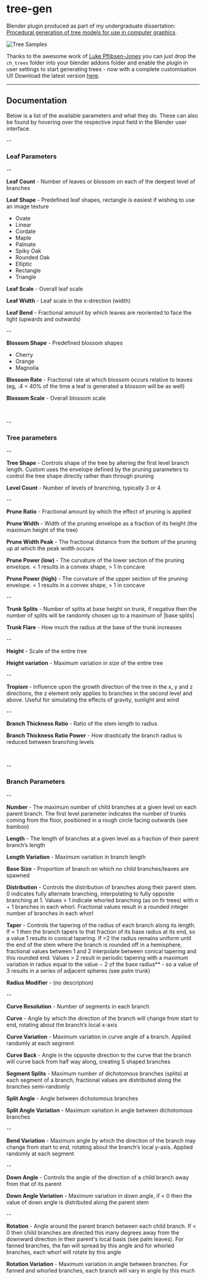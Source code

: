 # tree-gen
Blender plugin produced as part of my undergraduate dissertation: [Procedural generation of tree models for use in computer graphics](https://chewitt.me/Papers/CTH-Dissertation-2017.pdf).

![Tree Samples](http://chewitt.me/Folio/Trees.jpg)

Thanks to the awesome work of [Luke Pflibsen-Jones](https://github.com/luketimothyjones) you can just drop the `ch_trees` folder into your blender addons folder and enable the plugin in user settings to start generating trees - now with a complete customisation UI! Download the latest version [here](https://github.com/friggog/tree-gen/archive/master.zip).

----

## Documentation

Below is a list of the available parameters and what they do. These can also be found by hovering over the respective input field in the Blender user interface.

--
### Leaf Parameters
--

**Leaf Count** - Number of leaves or blossom on each of the deepest level of branches

**Leaf Shape** - Predefined leaf shapes, rectangle is easiest if wishing to use an image texture
 - Ovate
 - Linear
 - Cordate
 - Maple
 - Palmate
 - Spiky Oak
 - Rounded Oak
 - Elliptic
 - Rectangle
 - Triangle

**Leaf Scale** - Overall leaf scale

**Leaf Width** - Leaf scale in the x-direction (width)

**Leaf Bend** - Fractional amount by which leaves are reoriented to face the light (upwards and outwards)

--

**Blossom Shape** - Predefined blossom shapes
 - Cherry
 - Orange
 - Magnolia

**Blossom Rate** - Fractional rate at which blossom occurs relative to leaves (eg, .4 = 40% of the time a leaf is generated a blossom will be as well)

**Blossom Scale** - Overall blossom scale

&nbsp;

--
### Tree parameters
--

**Tree Shape** - Controls shape of the tree by altering the first level branch length. Custom uses the envelope defined by the pruning parameters to control the tree shape directly rather than through pruning

**Level Count** - Number of levels of branching, typically 3 or 4

--

**Prune Ratio** - Fractional amount by which the effect of pruning is applied

**Prune Width** - Width of the pruning envelope as a fraction of its height (the maximum height of the tree)

**Prune Width Peak** - The fractional distance from the bottom of the pruning up at which the peak width occurs

**Prune Power (low)** - The curvature of the lower section of the pruning envelope. < 1 results in a convex shape, > 1 in concave

**Prune Power (high)** - The curvature of the upper section of the pruning envelope. < 1 results in a convex shape, > 1 in concave

--

**Trunk Splits** - Number of splits at base height on trunk, if negative then the number of splits will be randomly chosen up to a maximum of |base splits|

**Trunk Flare** - How much the radius at the base of the trunk increases

--

**Height** - Scale of the entire tree

**Height variation** - Maximum variation in size of the entire tree

--

**Tropism** - Influence upon the growth direction of the tree in the x, y and z directions, the z element only applies to branches in the second level and above. Useful for simulating the effects of gravity, sunlight and wind

--

**Branch Thickness Ratio** - Ratio of the stem length to radius

**Branch Thickness Ratio Power** - How drastically the branch radius is reduced between branching levels

&nbsp;

--
### Branch Parameters
--

**Number** - The maximum number of child branches at a given level on each parent branch. The first level parameter indicates the number of trunks coming from the floor, positioned in a rough circle facing outwards (see bamboo)

**Length** - The length of branches at a given level as a fraction of their parent branch’s length

**Length Variation** - Maximum variation in branch length

**Base Size** - Proportion of branch on which no child branches/leaves are spawned

**Distribution** - Controls the distribution of branches along their parent stem. 0 indicates fully alternate branching, interpolating to fully opposite branching at 1. Values > 1 indicate whorled branching (as on fir trees) with n + 1 branches in each whorl. Fractional values result in a rounded integer number of branches in each whorl

**Taper** - Controls the tapering of the radius of each branch along its length. If < 1 then the branch tapers to that fraction of its base radius at its end, so a value 1 results in conical tapering. If =2 the radius remains uniform until the end of the stem where the branch is rounded off in a hemisphere, fractional values between 1 and 2 interpolate between conical tapering and this rounded end. Values > 2 result in periodic tapering with a maximum variation in radius equal to the value − 2 of the base radius** - so a value of 3 results in a series of adjacent spheres (see palm trunk)

**Radius Modifier** - (no description)

--

**Curve Resolution** - Number of segments in each branch

**Curve** - Angle by which the direction of the branch will change from start to end, rotating about the branch’s local x-axis

**Curve Variation** - Maximum variation in curve angle of a branch. Applied randomly at each segment

**Curve Back** - Angle in the opposite direction to the curve that the branch will curve back from half way along, creating S shaped branches

**Segment Splits** - Maximum number of dichotomous branches (splits) at each segment of a branch, fractional values are distributed along the branches semi-randomly

**Split Angle** - Angle between dichotomous branches

**Split Angle Variation** - Maximum variation in angle between dichotomous branches

--

**Bend Variation** - Maximum angle by which the direction of the branch may change from start to end, rotating about the branch’s local y-axis. Applied randomly at each segment

--

**Down Angle** - Controls the angle of the direction of a child branch away from that of its parent

**Down Angle Variation** - Maximum variation in down angle, if < 0 then the value of down angle is distributed along the parent stem

--

**Rotation** - Angle around the parent branch between each child branch. If < 0 then child branches are directed this many degrees away from the downward direction in their parent's local basis (see palm leaves). For fanned branches, the fan will spread by this angle and for whorled branches, each whorl will rotate by this angle

**Rotation Variation** - Maximum variation in angle between branches. For fanned and whorled branches, each branch will vary in angle by this much
